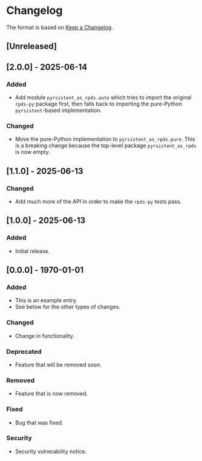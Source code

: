 # Changelog

The format is based on [Keep a Changelog](https://keepachangelog.com/en/1.0.0/).

## [Unreleased]

## [2.0.0] - 2025-06-14

### Added

- Add module `pyrsistent_as_rpds.auto` which tries to import the original
  `rpds-py` package first, then falls back to importing the pure-Python
  `pyrsistent`-based implementation.

### Changed

- Move the pure-Python implementation to `pyrsistent_as_rpds.pure`. This is
  a breaking change because the top-level package `pyrsistent_as_rpds` is now
  empty.

## [1.1.0] - 2025-06-13

### Changed

- Add much more of the API in order to make the `rpds-py` tests pass.

## [1.0.0] - 2025-06-13

### Added

- Initial release.

## [0.0.0] - 1970-01-01

### Added

- This is an example entry.
- See below for the other types of changes.

### Changed

- Change in functionality.

### Deprecated

- Feature that will be removed soon.

### Removed

- Feature that is now removed.

### Fixed

- Bug that was fixed.

### Security

- Security vulnerability notice.
